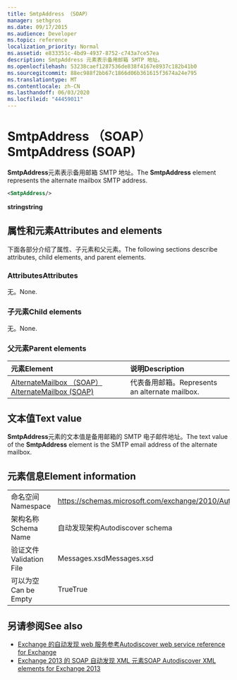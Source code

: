 ```yaml
---
title: SmtpAddress （SOAP）
manager: sethgros
ms.date: 09/17/2015
ms.audience: Developer
ms.topic: reference
localization_priority: Normal
ms.assetid: e833351c-4bd9-4937-8752-c743a7ce57ea
description: SmtpAddress 元素表示备用邮箱 SMTP 地址。
ms.openlocfilehash: 53238caef1287536de838f4167e8937c182b41b0
ms.sourcegitcommit: 88ec988f2bb67c1866d06b361615f3674a24e795
ms.translationtype: MT
ms.contentlocale: zh-CN
ms.lasthandoff: 06/03/2020
ms.locfileid: "44459011"
---
```

# <a name="smtpaddress-soap"></a><span data-ttu-id="cf8f2-103">SmtpAddress （SOAP）</span><span class="sxs-lookup"><span data-stu-id="cf8f2-103">SmtpAddress (SOAP)</span></span>

<span data-ttu-id="cf8f2-104">**SmtpAddress**元素表示备用邮箱 SMTP 地址。</span><span class="sxs-lookup"><span data-stu-id="cf8f2-104">The **SmtpAddress** element represents the alternate mailbox SMTP address.</span></span> 
  
```XML
<SmtpAddress/>
```

<span data-ttu-id="cf8f2-105">**string**</span><span class="sxs-lookup"><span data-stu-id="cf8f2-105">**string**</span></span>

## <a name="attributes-and-elements"></a><span data-ttu-id="cf8f2-106">属性和元素</span><span class="sxs-lookup"><span data-stu-id="cf8f2-106">Attributes and elements</span></span>

<span data-ttu-id="cf8f2-107">下面各部分介绍了属性、子元素和父元素。</span><span class="sxs-lookup"><span data-stu-id="cf8f2-107">The following sections describe attributes, child elements, and parent elements.</span></span>
  
### <a name="attributes"></a><span data-ttu-id="cf8f2-108">Attributes</span><span class="sxs-lookup"><span data-stu-id="cf8f2-108">Attributes</span></span>

<span data-ttu-id="cf8f2-109">无。</span><span class="sxs-lookup"><span data-stu-id="cf8f2-109">None.</span></span>
  
### <a name="child-elements"></a><span data-ttu-id="cf8f2-110">子元素</span><span class="sxs-lookup"><span data-stu-id="cf8f2-110">Child elements</span></span>

<span data-ttu-id="cf8f2-111">无。</span><span class="sxs-lookup"><span data-stu-id="cf8f2-111">None.</span></span>
  
### <a name="parent-elements"></a><span data-ttu-id="cf8f2-112">父元素</span><span class="sxs-lookup"><span data-stu-id="cf8f2-112">Parent elements</span></span>

|<span data-ttu-id="cf8f2-113">**元素**</span><span class="sxs-lookup"><span data-stu-id="cf8f2-113">**Element**</span></span>|<span data-ttu-id="cf8f2-114">**说明**</span><span class="sxs-lookup"><span data-stu-id="cf8f2-114">**Description**</span></span>|
|:-----|:-----|
|[<span data-ttu-id="cf8f2-115">AlternateMailbox （SOAP）</span><span class="sxs-lookup"><span data-stu-id="cf8f2-115">AlternateMailbox (SOAP)</span></span>](alternatemailbox-soap.md) <br/> |<span data-ttu-id="cf8f2-116">代表备用邮箱。</span><span class="sxs-lookup"><span data-stu-id="cf8f2-116">Represents an alternate mailbox.</span></span>  <br/> |
   
## <a name="text-value"></a><span data-ttu-id="cf8f2-117">文本值</span><span class="sxs-lookup"><span data-stu-id="cf8f2-117">Text value</span></span>

<span data-ttu-id="cf8f2-118">**SmtpAddress**元素的文本值是备用邮箱的 SMTP 电子邮件地址。</span><span class="sxs-lookup"><span data-stu-id="cf8f2-118">The text value of the **SmtpAddress** element is the SMTP email address of the alternate mailbox.</span></span> 
  
## <a name="element-information"></a><span data-ttu-id="cf8f2-119">元素信息</span><span class="sxs-lookup"><span data-stu-id="cf8f2-119">Element information</span></span>

|||
|:-----|:-----|
|<span data-ttu-id="cf8f2-120">命名空间</span><span class="sxs-lookup"><span data-stu-id="cf8f2-120">Namespace</span></span>  <br/> |https://schemas.microsoft.com/exchange/2010/Autodiscover  <br/> |
|<span data-ttu-id="cf8f2-121">架构名称</span><span class="sxs-lookup"><span data-stu-id="cf8f2-121">Schema Name</span></span>  <br/> |<span data-ttu-id="cf8f2-122">自动发现架构</span><span class="sxs-lookup"><span data-stu-id="cf8f2-122">Autodiscover schema</span></span>  <br/> |
|<span data-ttu-id="cf8f2-123">验证文件</span><span class="sxs-lookup"><span data-stu-id="cf8f2-123">Validation File</span></span>  <br/> |<span data-ttu-id="cf8f2-124">Messages.xsd</span><span class="sxs-lookup"><span data-stu-id="cf8f2-124">Messages.xsd</span></span>  <br/> |
|<span data-ttu-id="cf8f2-125">可以为空</span><span class="sxs-lookup"><span data-stu-id="cf8f2-125">Can be Empty</span></span>  <br/> |<span data-ttu-id="cf8f2-126">True</span><span class="sxs-lookup"><span data-stu-id="cf8f2-126">True</span></span>  <br/> |
   
## <a name="see-also"></a><span data-ttu-id="cf8f2-127">另请参阅</span><span class="sxs-lookup"><span data-stu-id="cf8f2-127">See also</span></span>

- [<span data-ttu-id="cf8f2-128">Exchange 的自动发现 web 服务参考</span><span class="sxs-lookup"><span data-stu-id="cf8f2-128">Autodiscover web service reference for Exchange</span></span>](autodiscover-web-service-reference-for-exchange.md)
- [<span data-ttu-id="cf8f2-129">Exchange 2013 的 SOAP 自动发现 XML 元素</span><span class="sxs-lookup"><span data-stu-id="cf8f2-129">SOAP Autodiscover XML elements for Exchange 2013</span></span>](soap-autodiscover-xml-elements-for-exchange-2013.md)

